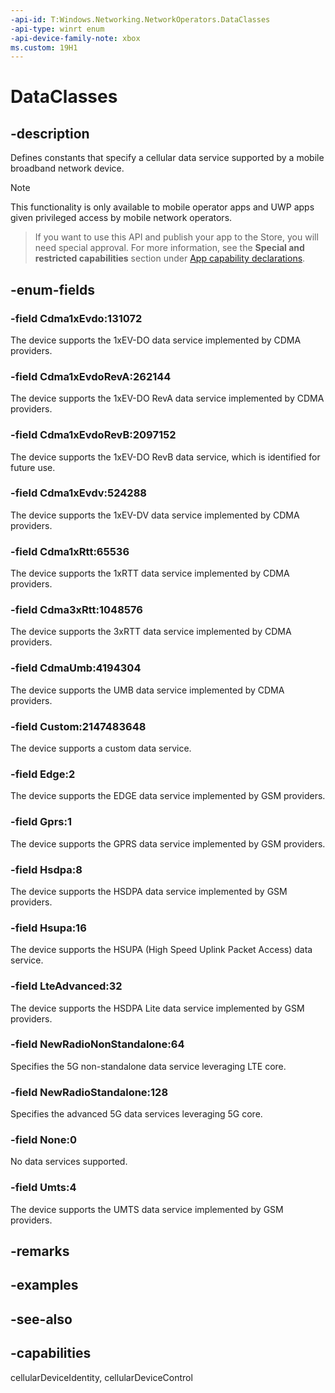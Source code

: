 ```yaml
---
-api-id: T:Windows.Networking.NetworkOperators.DataClasses
-api-type: winrt enum
-api-device-family-note: xbox
ms.custom: 19H1
---
```


<!-- Enumeration syntax
public enum Windows.Networking.NetworkOperators.DataClasses : uint
-->

# DataClasses

## -description

Defines constants that specify a cellular data service supported by a mobile broadband network device.

> [!NOTE]
> This functionality is only available to mobile operator apps and UWP apps given privileged access by mobile network operators.

> If you want to use this API and publish your app to the Store, you will need special approval. For more information, see the **Special and restricted capabilities** section under [App capability declarations](/en-us/windows/uwp/packaging/app-capability-declarations). 

## -enum-fields

### -field Cdma1xEvdo:131072
The device supports the 1xEV-DO data service implemented by CDMA providers.

### -field Cdma1xEvdoRevA:262144
The device supports the 1xEV-DO RevA data service implemented by CDMA providers.

### -field Cdma1xEvdoRevB:2097152
The device supports the 1xEV-DO RevB data service, which is identified for future use.

### -field Cdma1xEvdv:524288
The device supports the 1xEV-DV data service implemented by CDMA providers.

### -field Cdma1xRtt:65536
The device supports the 1xRTT data service implemented by CDMA providers.

### -field Cdma3xRtt:1048576
The device supports the 3xRTT data service implemented by CDMA providers.

### -field CdmaUmb:4194304
The device supports the UMB data service implemented by CDMA providers.

### -field Custom:2147483648
The device supports a custom data service.

### -field Edge:2
The device supports the EDGE data service implemented by GSM providers.

### -field Gprs:1
The device supports the GPRS data service implemented by GSM providers.

### -field Hsdpa:8
The device supports the HSDPA data service implemented by GSM providers.

### -field Hsupa:16
The device supports the HSUPA (High Speed Uplink Packet Access) data service.

### -field LteAdvanced:32
The device supports the HSDPA Lite data service implemented by GSM providers.

### -field NewRadioNonStandalone:64
Specifies the 5G non-standalone data service leveraging LTE core.

### -field NewRadioStandalone:128
Specifies the advanced 5G data services leveraging 5G core.

### -field None:0
No data services supported.

### -field Umts:4
The device supports the UMTS data service implemented by GSM providers.

## -remarks

## -examples

## -see-also

## -capabilities

cellularDeviceIdentity, cellularDeviceControl
